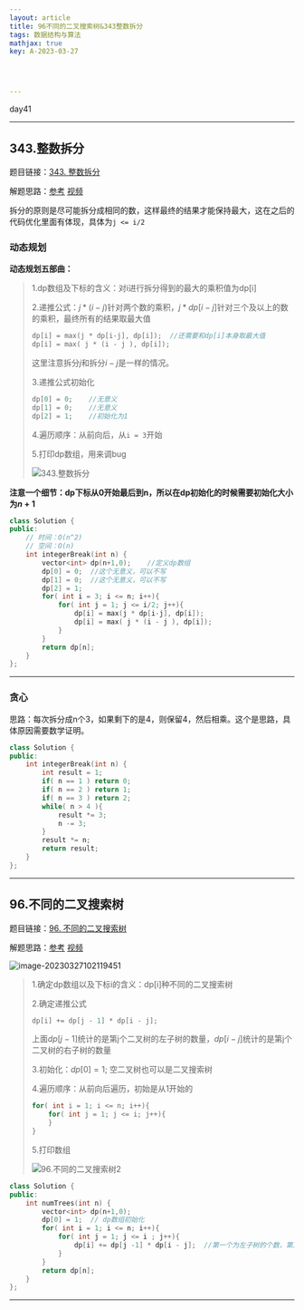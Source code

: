 ```yaml
---
layout: article
title: 96不同的二叉搜索树&343整数拆分
tags: 数据结构与算法
mathjax: true
key: A-2023-03-27




---
```


day41

<!--more-->

***

## 343.整数拆分

题目链接：[343. 整数拆分](https://leetcode.cn/problems/integer-break/)

解题思路：[参考](https://programmercarl.com/0343.%E6%95%B4%E6%95%B0%E6%8B%86%E5%88%86.html)        [视频](https://www.bilibili.com/video/BV1Mg411q7YJ/?vd_source=216422f9c92c0e837a651f3b47974a0c)

拆分的原则是尽可能拆分成相同的数，这样最终的结果才能保持最大，这在之后的代码优化里面有体现，具体为`j <= i/2`

### 动态规划

**动态规划五部曲：**

> 1.dp数组及下标的含义：对i进行拆分得到的最大的乘积值为dp[i]
>
> 2.递推公式：$j * (i - j)$针对两个数的乘积，$j * dp[i - j]$针对三个及以上的数的乘积，最终所有的结果取最大值
>
> ```c++
> dp[i] = max(j * dp[i-j], dp[i]);	//还需要和dp[i]本身取最大值
> dp[i] = max( j * (i - j ), dp[i]);
> ```
>
> 这里注意拆分$j$和拆分$i-j$是一样的情况。
>
> 3.递推公式初始化
>
> ```c++
> dp[0] = 0;	//无意义
> dp[1] = 0;	//无意义
> dp[2] = 1;	//初始化为1
> ```
>
> 4.遍历顺序：从前向后，从`i = 3`开始
>
> 5.打印dp数组，用来调bug
>
> ![343.整数拆分](https://vicent-picture-for-typora.oss-cn-beijing.aliyuncs.com/img_for_typora/20210104173021581.png)

**注意一个细节：dp下标从0开始最后到n，所以在dp初始化的时候需要初始化大小为$n+1$**

```c++
class Solution {
public:
    // 时间：O(n^2)
    // 空间：O(n)
    int integerBreak(int n) {
        vector<int> dp(n+1,0);    //定义dp数组
        dp[0] = 0;	//这个无意义，可以不写
        dp[1] = 0;  //这个无意义，可以不写
        dp[2] = 1;
        for( int i = 3; i <= n; i++){
            for( int j = 1; j <= i/2; j++){
                dp[i] = max(j * dp[i-j], dp[i]);
                dp[i] = max( j * (i - j ), dp[i]);
            }
        }
        return dp[n];
    }
};
```

***

### 贪心

思路：每次拆分成n个3，如果剩下的是4，则保留4，然后相乘。这个是思路，具体原因需要数学证明。

```c++
class Solution {
public:
    int integerBreak(int n) {
        int result = 1;
        if( n == 1 ) return 0;
        if( n == 2 ) return 1;
        if( n == 3 ) return 2;
        while( n > 4 ){
            result *= 3;
            n -= 3;
        }
        result *= n;
        return result;
    }
};
```

***

## 96.不同的二叉搜索树

题目链接：[96. 不同的二叉搜索树](https://leetcode.cn/problems/unique-binary-search-trees/)

解题思路：[参考](https://programmercarl.com/0096.%E4%B8%8D%E5%90%8C%E7%9A%84%E4%BA%8C%E5%8F%89%E6%90%9C%E7%B4%A2%E6%A0%91.html)        [视频](https://www.bilibili.com/video/BV1eK411o7QA/?spm_id_from=333.788&vd_source=216422f9c92c0e837a651f3b47974a0c)

![image-20230327102119451](https://vicent-picture-for-typora.oss-cn-beijing.aliyuncs.com/img_for_typora/image-20230327102119451.png)

> 1.确定dp数组以及下标i的含义：dp[i]种不同的二叉搜索树
>
> 2.确定递推公式
>
> ```c++
> dp[i] += dp[j - 1] * dp[i - j];	
> ```
>
> 上面$dp[j-1]$统计的是第j个二叉树的左子树的数量，$dp[i-j]$统计的是第j个二叉树的右子树的数量
>
> 3.初始化：$dp[0] = 1;$ 空二叉树也可以是二叉搜索树
>
> 4.遍历顺序：从前向后遍历，初始是从1开始的
>
> ```c++
> for( int i = 1; i <= n; i++){
>     for( int j = 1; j <= i; j++){
>     }
> }
> ```
>
> 5.打印数组
>
> ![96.不同的二叉搜索树2](https://vicent-picture-for-typora.oss-cn-beijing.aliyuncs.com/img_for_typora/20210107093226241.png)

```c++
class Solution {
public:
    int numTrees(int n) {
        vector<int> dp(n+1,0);
        dp[0] = 1;  // dp数组初始化
        for( int i = 1; i <= n; i++){
            for( int j = 1; j <= i ; j++){
                dp[i] += dp[j -1] * dp[i - j];  //第一个为左子树的个数，第二个为右子树的个数
            }
        }
        return dp[n];
    }
};
```

***

